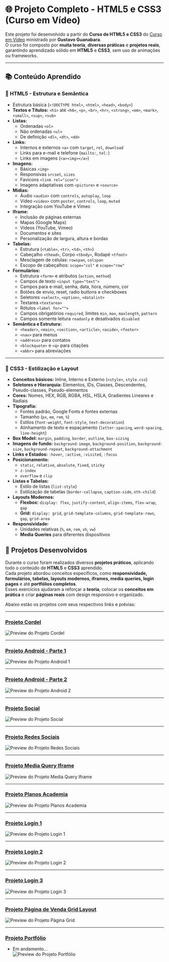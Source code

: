 # 🌐 Projeto Completo - HTML5 e CSS3 (Curso em Vídeo)

Este projeto foi desenvolvido a partir do **Curso de HTML5 e CSS3** do [Curso em Vídeo](https://www.cursoemvideo.com/) ministrado por **Gustavo Guanabara**.  
O curso foi composto por **muita teoria**, **diversas práticas** e **projetos reais**, garantindo aprendizado sólido em **HTML5** e **CSS3**, sem uso de animações ou frameworks.

---

## 📚 Conteúdo Aprendido

### 📝 **HTML5 - Estrutura e Semântica**
- Estrutura básica (`<!DOCTYPE html>`, `<html>`, `<head>`, `<body>`)
- **Textos e Títulos:** `<h1>` até `<h6>`, `<p>`, `<br>`, `<hr>`, `<strong>`, `<em>`, `<mark>`, `<small>`, `<sup>`, `<sub>`
- **Listas:**  
  - Ordenadas `<ol>`  
  - Não ordenadas `<ul>`  
  - De definição `<dl>`, `<dt>`, `<dd>`
- **Links:**  
  - Internos e externos `<a>` com `target`, `rel`, `download`  
  - Links para e-mail e telefone (`mailto:`, `tel:`)  
  - Links em imagens (`<a><img></a>`)
- **Imagens:**  
  - Básicas `<img>`  
  - Responsivas `srcset`, `sizes`  
  - Favicons `<link rel="icon">`  
  - Imagens adaptativas com `<picture>` e `<source>`
- **Mídias:**  
  - Áudio `<audio>` com `controls`, `autoplay`, `loop`  
  - Vídeo `<video>` com `poster`, `controls`, `loop`, `muted`  
  - Integração com YouTube e Vimeo
- **Iframe:**  
  - Inclusão de páginas externas  
  - Mapas (Google Maps)  
  - Vídeos (YouTube, Vimeo)  
  - Documentos e sites  
  - Personalização de largura, altura e bordas
- **Tabelas:**  
  - Estrutura (`<table>`, `<tr>`, `<td>`, `<th>`)  
  - Cabeçalho `<thead>`, Corpo `<tbody>`, Rodapé `<tfoot>`  
  - Mesclagem de células: `rowspan`, `colspan`  
  - Escopo de cabeçalhos: `scope="col"` e `scope="row"`
- **Formulários:**  
  - Estrutura `<form>` e atributos (`action`, `method`)  
  - Campos de texto `<input type="text">`  
  - Campos para e-mail, senha, data, hora, número, cor  
  - Botões de envio, reset, radio buttons e checkboxes  
  - Seletores `<select>`, `<option>`, `<datalist>`  
  - Textarea `<textarea>`  
  - Rótulos `<label for="">`  
  - Campos obrigatórios `required`, limites `min`, `max`, `maxlength`, `pattern`  
  - Campos somente leitura `readonly` e desativados `disabled`
- **Semântica e Estrutura:**  
  - `<header>`, `<main>`, `<section>`, `<article>`, `<aside>`, `<footer>`  
  - `<nav>` para menus  
  - `<address>` para contatos  
  - `<blockquote>` e `<q>` para citações  
  - `<abbr>` para abreviações  

---

### 🎨 **CSS3 - Estilização e Layout**
- **Conceitos básicos:** Inline, Interno e Externo (`<style>`, `style.css`)
- **Seletores e Hierarquia:** Elementos, IDs, Classes, Descendentes, Pseudo-classes, Pseudo-elementos
- **Cores:** Nomes, HEX, RGB, RGBA, HSL, HSLA, Gradientes Lineares e Radiais
- **Tipografia:**  
  - Fontes padrão, Google Fonts e fontes externas  
  - Tamanho (`px`, `em`, `rem`, `%`)  
  - Estilos (`font-weight`, `font-style`, `text-decoration`)  
  - Alinhamento de texto e espaçamento (`letter-spacing`, `word-spacing`, `line-height`)
- **Box Model:** `margin`, `padding`, `border`, `outline`, `box-sizing`
- **Imagens de fundo:** `background-image`, `background-position`, `background-size`, `background-repeat`, `background-attachment`
- **Links e Estados:** `:hover`, `:active`, `:visited`, `:focus`
- **Posicionamento:**  
  - `static`, `relative`, `absolute`, `fixed`, `sticky`  
  - `z-index`  
  - `overflow` e `clip`
- **Listas e Tabelas:**  
  - Estilo de listas (`list-style`)  
  - Estilização de tabelas (`border-collapse`, `caption-side`, `nth-child`)
- **Layouts Modernos:**  
  - **Flexbox:** `display: flex`, `justify-content`, `align-items`, `flex-wrap`, `gap`  
  - **Grid:** `display: grid`, `grid-template-columns`, `grid-template-rows`, `gap`, `grid-area`
- **Responsividade:**  
  - Unidades relativas (`%`, `em`, `rem`, `vh`, `vw`)  
  - **Media Queries** para diferentes dispositivos

## 📂 Projetos Desenvolvidos  

Durante o curso foram realizados diversos **projetos práticos**, aplicando todo o conteúdo de **HTML5** e **CSS3** aprendido.  
Cada projeto abordou conceitos específicos, como **responsividade, formulários, tabelas, layouts modernos, iframes, media queries, login pages** e até **portfólios completos**.  
Esses exercícios ajudaram a reforçar a **teoria**, colocar os **conceitos em prática** e criar **páginas reais** com design responsivo e organizado.  

Abaixo estão os projetos com seus respectivos links e prévias:

---

### [Projeto Cordel](https://github.com/Debug-Matheus/projeto-cordel)  
![Preview do Projeto Cordel](https://github.com/Debug-Matheus/Htmll-Css-JavaScript/blob/main/images/projeto%201.PNG?raw=true)  

---

### [Projeto Android - Parte 1](https://github.com/Debug-Matheus/projeto-android)  
![Preview do Projeto Android 1](https://github.com/Debug-Matheus/Htmll-Css-JavaScript/blob/main/images/projeto%203.PNG?raw=true)  

---

### [Projeto Android - Parte 2](https://github.com/Debug-Matheus/projeto-android2)  
![Preview do Projeto Android 2](https://github.com/Debug-Matheus/Htmll-Css-JavaScript/blob/main/images/projeto%202.PNG?raw=truem)  

---

### [Projeto Social](https://github.com/Debug-Matheus/projeto-social)  
![Preview do Projeto Social](https://github.com/Debug-Matheus/Htmll-Css-JavaScript/blob/main/images/projeto%204.PNG?raw=true)

---

### [Projeto Redes Sociais](https://github.com/Debug-Matheus/projeto-redes-sociais)  
![Preview do Projeto Redes Sociais](https://github.com/Debug-Matheus/Htmll-Css-JavaScript/blob/main/images/projeto%205.PNG?raw=true)  

---

### [Projeto Media Query Iframe](https://github.com/Debug-Matheus/projeto-mediaquery-iframe)  
![Preview do Projeto Media Query Iframe](https://github.com/Debug-Matheus/Htmll-Css-JavaScript/blob/main/images/projeto%206.PNG?raw=true)  

---

### [Projeto Planos Academia](https://github.com/Debug-Matheus/projeto-planos-academia)  
![Preview do Projeto Planos Academia](https://github.com/Debug-Matheus/Htmll-Css-JavaScript/blob/main/images/projeto%207.PNG?raw=true)  

---

### [Projeto Login 1](https://github.com/Debug-Matheus/projeto-login)  
![Preview do Projeto Login 1](https://github.com/Debug-Matheus/Htmll-Css-JavaScript/blob/main/images/projeto%208.PNG?raw=true)  

---

### [Projeto Login 2](https://github.com/Debug-Matheus/projeto-login-2)  
![Preview do Projeto Login 2](https://github.com/Debug-Matheus/Htmll-Css-JavaScript/blob/main/images/projeto%209.PNG?raw=true)  

---

### [Projeto Login 3](https://github.com/Debug-Matheus/projeto-login3)  
![Preview do Projeto Login 3](https://github.com/Debug-Matheus/Htmll-Css-JavaScript/blob/main/images/projeto%2010.PNG?raw=true)  

---

### [Projeto Página de Venda Grid Layout](https://github.com/Debug-Matheus/desafio-pagina-grid-layout)  
![Preview do Projeto Página Grid](https://github.com/Debug-Matheus/Htmll-Css-JavaScript/blob/main/images/projeto%2011.PNG?raw=true)  

---

### [Projeto Portfólio](https://github.com/Debug-Matheus/projeto-portfolio) 
- Em andamento...  
![Preview do Projeto Portfólio](coloque-aqui-o-link-da-imagem)  



